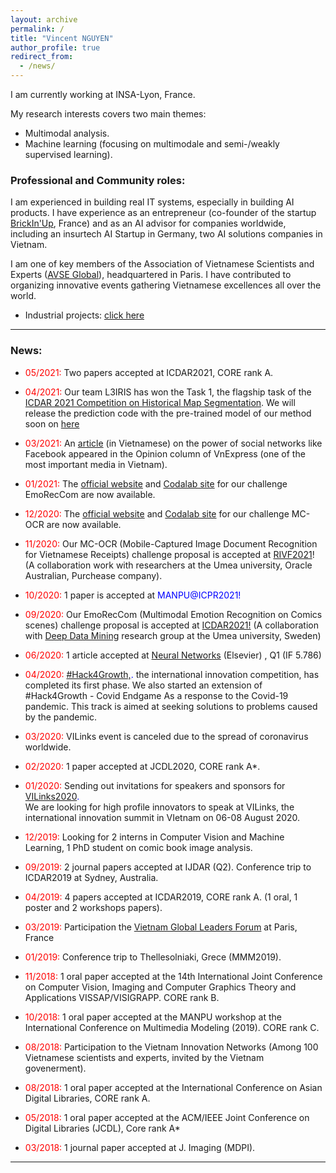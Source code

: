 ```yaml
---
layout: archive
permalink: /
title: "Vincent NGUYEN"
author_profile: true
redirect_from:
  - /news/
---
```


<!-- Welcome to my website.<br/>
I'm a Computer Vision and Machine Learning researcher at the ANR S.A.I.L Lab, University of La Rochelle.

--- -->

<!-- ### BIO: -->

<!-- I completed my PhD in Computer Vision in 10/2011 under the supervisor of prof. Jean-Marc Ogier, prof. AUF Alain Boucher and prof. Salvatore Tabbone. From 11/2011 to 09/2014 I worked with prof. Jean-Marc Ogier on multimodal indexing for lecture videos. In 2014, the SATT Grand Center chose my invention (the PEDIVHANDI project) for its technology transfer program. From 10/2014 to 04/2016, I focused on this new project (employee at La SATT). From 05/2016 to 08/2018, I worked in the eBD team of prof. Jean-Christophe Burie, doing research on the comic book images analysis using hybric methods (deep learning and traditional image processing/computer vision techniques). From 09/2018, I have been working with prof. Jean-Christophe Burie, prof. Arnaud Revel and prof Karell Bertet in the joint lab S.A.I.L. In this context, I work mainly on the  semi-supervised and weakly supervised learning methods.<br/>
My research focuses on two themes: -->

<!-- I obtained my Phd Computer Vision in 10/2011 at the University of La Rochelle, under the supervisor of Prof. Jean-Marc Ogier, Prof. AUF Alain Boucher and Prof. Salvatore Tabbone. After that, I worked with Prof. Jean-Marc Ogier on multimodal indexing for lecture videos for PEDIVHANDI project, for which I was awarded with SATT sponsorship within its technology transfer program in October, 2014. Our lecture videos indexing system from PEDIVHANDI project is protected by the APP (https://www.app.asso.fr/en). From 2016 I have focused more on the deep learning approach for the field of computer vision and document analysis. I worked in the e-BDthèque team, led by Prof. Jean-Christophe Burie, doing research on the comic book images analysis using hybrid methods. From 09/2018, I have played a key role in developing the joint lab S.A.I.L., leading research projects related to the deep learning approach with Prof. Jean-Christophe Burie, Prof. Arnaud Revel and Prof. Karell Bertet. -->
<!-- 
I obtained my Phd in Computer Vision at the University of La Rochelle, under the supervision of Prof. Jean-Marc Ogier.  I was awarded the SATT sponsorship within its technology transfer program for my work on  on multimodal indexing for lecture videos. Since 2016 I have developed my research path towards the deep learning approach for computer vision and document analysis. I played a key role in developing the joint lab S.A.I.L., leading research projects related to the deep learning approach. From 10/2020, I started to work with Prof. Véronique Eglin at the lab LIRIS, UMR 5205 CNRS, INSA Lyon. -->

I am currently working at INSA-Lyon, France.

My research interests covers two main themes:
+ Multimodal analysis.
+ Machine learning (focusing on multimodale and semi-/weakly supervised learning).

<!-- If you have any questions or comments, please feel free to contact me at nhu-van.nguyen (at) univ-lr . fr -->

### Professional and Community roles:

I am experienced in building real IT systems, especially in building AI products. I have experience as an entrepreneur (co-founder of the startup [BrickIn'Up](/administratives/101-bup/), France) and as an AI advisor for companies worldwide, including an insurtech AI Startup in Germany, two AI solutions companies in Vietnam.

I am one of key members of the Association of Vietnamese Scientists and Experts ([AVSE Global](http://www.avseglobal.org/)), headquartered in Paris. I have contributed to organizing innovative events gathering Vietnamese excellences all over the world.

<!-- + Research Projects: <span style="color:blue">[click here](publications)</span> -->
+ Industrial projects: <span style="color:blue">[click here](industrie)</span>

<!-- ### Contact: -->
<!-- 
+ Offices: C001, Bât. Pascal, Université de La Rochelle, France <br/>
Phone: (+33) 5 46 45 87 62 -->
<!-- + vincent.nguyen (at) insa-lyon . fr -->
<!-- + nhu-van.nguyen (at) univ-lr . fr -->
<!-- + nhuvan.nguyen (at) avseglobal . org -->

<!-- Research projects: -->
---

### News:

+ <span style="color:red">05/2021:</span> Two papers accepted at ICDAR2021, CORE rank A.<br/>

+ <span style="color:red">04/2021:</span> Our team L3IRIS has won the Task 1, the flagship task of the <span style="color:blue">[ ICDAR 2021 Competition on Historical Map Segmentation](https://icdar21-mapseg.github.io/)</span>. We will release the prediction code with the pre-trained model of our method soon on [here](https://gitlab.univ-lr.fr/nnguye02/weakbiseg)<br/>

+ <span style="color:red">03/2021:</span> An <span style="color:blue">[article](https://vnexpress.net/tro-choi-quyen-luc-4243108.html)</span> (in Vietnamese) on the power of social networks like Facebook appeared in the Opinion column of VnExpress (one of the most important media in Vietnam).<br/>

+ <span style="color:red">01/2021:</span> The <span style="color:blue">[official website](https://emoreccom.univ-lr.fr)</span> and <span style="color:blue">[Codalab site](https://competitions.codalab.org/competitions/27884)</span> for our challenge EmoRecCom are now available.<br/>

+ <span style="color:red">12/2020:</span> The <span style="color:blue">[official website](https://www.rivf2021-mc-ocr.vietnlp.com/)</span> and <span style="color:blue">[Codalab site](https://competitions.codalab.org/competitions/27798)</span> for our challenge MC-OCR are now available.<br/>

+ <span style="color:red">11/2020:</span> Our MC-OCR (Mobile-Captured Image Document Recognition for Vietnamese Receipts) challenge proposal is accepted at  <span style="color:blue">[RIVF2021](http://fit.mta.edu.vn/rivf2021/)</span>! (A collaboration work with researchers at the Umea university, Oracle Australian, Purchease company).  <br/>

+ <span style="color:red">10/2020:</span> 1 paper is accepted at <span style="color:blue">MANPU@ICPR2021!</span><br/>

<!-- + <span style="color:red">10/2020:</span> The project <span style="color:blue">DocIntel</span> is submitted for the KC4.0 Innovation Fund of the Vietnamese Ministry of Science and Technology.<br/> -->

+ <span style="color:red">09/2020:</span> Our EmoRecCom (Multimodal Emotion Recognition on Comics scenes) challenge proposal is accepted at <span style="color:blue">[ICDAR2021!](https://icdar2021.org/)</span>  (A collaboration with <span style="color:blue">[Deep Data Mining](https://www.umu.se/en/research/groups/deep-data-mining/)</span>  research group at the Umea university, Sweden)<br/>

+ <span style="color:red">06/2020:</span> 1 article accepted at <span style="color:blue">[Neural Networks](https://www.journals.elsevier.com/neural-networks)</span> (Elsevier) , Q1 (IF 5.786) <br/>

+ <span style="color:red">04/2020:</span> <span style="color:blue">[#Hack4Growth,](https://www.hack4growth.org/en).</span> the international innovation competition, has completed its first phase. We also started an extension of #Hack4Growth - Covid Endgame As a response to the Covid-19 pandemic. This track is aimed at seeking solutions to problems caused by the pandemic.  <br/>

+ <span style="color:red">03/2020:</span> VILinks event is canceled due to the spread of coronavirus worldwide. <br/>

+ <span style="color:red">02/2020:</span> 1 paper accepted at JCDL2020, CORE rank A*. <br/>

<!-- + <span style="color:red">02/2020:</span> I obtained <span style="color:blue">my (first) qualification MCF in Section 27.</span> <br/> -->

+ <span style="color:red">01/2020:</span> Sending out invitations for speakers and sponsors for <span style="color:blue">[VILinks2020](https://www.vietnaminnovationlinks.org).</span> <br/>
We are looking for high profile innovators to speak at VILinks, the international innovation summit in VIetnam on 06-08 August 2020.

+ <span style="color:red">12/2019:</span> Looking for 2 interns in Computer Vision and Machine Learning, 1 PhD student on comic book image analysis.

<!-- + <span style="color:red">10/2019:</span> Vietnam trip -->

+ <span style="color:red">09/2019:</span> 2 journal papers accepted at IJDAR (Q2). Conference trip to ICDAR2019 at Sydney, Australia.

<!-- + <span style="color:red">05/2019:</span> www.brickinup.com is shutdown. -->

+ <span style="color:red">04/2019:</span> 4 papers accepted at ICDAR2019, CORE rank A. (1 oral, 1 poster and 2 workshops papers).

+ <span style="color:red">03/2019:</span> Participation the [Vietnam Global Leaders Forum](https://www.vietnamgloballeaders.org) at Paris, France

+ <span style="color:red">01/2019:</span> Conference trip to Thellesolniaki, Grece (MMM2019).

+ <span style="color:red">11/2018:</span> 1 oral paper accepted at the 14th International Joint Conference on Computer Vision, Imaging and Computer Graphics Theory and Applications VISSAP/VISIGRAPP. CORE rank B.

+ <span style="color:red">10/2018:</span> 1 oral paper accepted at the MANPU workshop at the International Conference on Multimedia Modeling (2019). CORE rank C.

+ <span style="color:red">08/2018:</span> Participation to the Vietnam Innovation Networks (Among 100 Vietnamese scientists and experts, invited by the Vietnam govenerment).

+ <span style="color:red">08/2018:</span> 1 oral paper accepted at the International Conference on Asian Digital Libraries, CORE rank A.

+ <span style="color:red">05/2018:</span> 1 oral paper accepted at the ACM/IEEE Joint Conference on Digital Libraries (JCDL), Core rank A*

+ <span style="color:red">03/2018:</span> 1 journal paper accepted at J. Imaging (MDPI).

---
